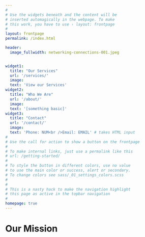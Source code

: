 ```yaml
---
#
# Use the widgets beneath and the content will be
# inserted automagically in the webpage. To make
# this work, you have to use › layout: frontpage
#
layout: frontpage
permalink: /index.html

header:
  image_fullwidth: networking-connections-001.jpeg


widget1:
  title: "Our Services"
  url: '/services/'
  image: 
  text: 'View our Services'
widget2:
  title: "Who We Are"
  url: '/about/'
  image:
  text: '[something basic]'
widget3:
  title: "Contact"
  url: '/contact/'
  image: 
  text: 'Phone: NUM<br />Email: EMAIL' # takes HTML input
#
# Use the call for action to show a button on the frontpage
#
# To make internal links, just use a permalink like this
# url: /getting-started/
#
# To style the button in different colors, use no value
# to use the main color or success, alert or secondary.
# To change colors see sass/_01_settings_colors.scss
#
#
# This is a nasty hack to make the navigation highlight
# this page as active in the topbar navigation
#
homepage: true
---
```


# Our Mission


